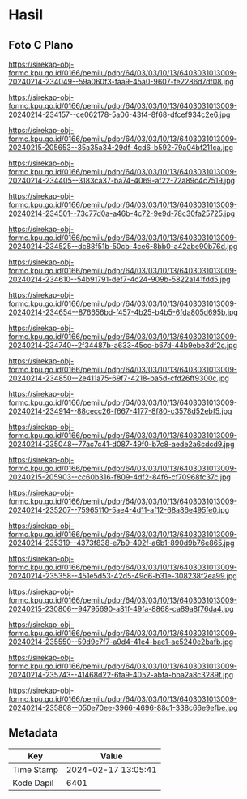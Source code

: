 # Hasil

## Foto C Plano

https://sirekap-obj-formc.kpu.go.id/0166/pemilu/pdpr/64/03/03/10/13/6403031013009-20240214-234049--59a060f3-faa9-45a0-9607-fe2286d7df08.jpg

https://sirekap-obj-formc.kpu.go.id/0166/pemilu/pdpr/64/03/03/10/13/6403031013009-20240214-234157--ce062178-5a06-43f4-8f68-dfcef934c2e6.jpg

https://sirekap-obj-formc.kpu.go.id/0166/pemilu/pdpr/64/03/03/10/13/6403031013009-20240215-205653--35a35a34-29df-4cd6-b592-79a04bf211ca.jpg

https://sirekap-obj-formc.kpu.go.id/0166/pemilu/pdpr/64/03/03/10/13/6403031013009-20240214-234405--3183ca37-ba74-4069-af22-72a89c4c7519.jpg

https://sirekap-obj-formc.kpu.go.id/0166/pemilu/pdpr/64/03/03/10/13/6403031013009-20240214-234501--73c77d0a-a46b-4c72-9e9d-78c30fa25725.jpg

https://sirekap-obj-formc.kpu.go.id/0166/pemilu/pdpr/64/03/03/10/13/6403031013009-20240214-234525--dc88f51b-50cb-4ce6-8bb0-a42abe90b76d.jpg

https://sirekap-obj-formc.kpu.go.id/0166/pemilu/pdpr/64/03/03/10/13/6403031013009-20240214-234610--54b91791-def7-4c24-909b-5822a141fdd5.jpg

https://sirekap-obj-formc.kpu.go.id/0166/pemilu/pdpr/64/03/03/10/13/6403031013009-20240214-234654--876656bd-f457-4b25-b4b5-6fda805d695b.jpg

https://sirekap-obj-formc.kpu.go.id/0166/pemilu/pdpr/64/03/03/10/13/6403031013009-20240214-234740--2f34487b-a633-45cc-b67d-44b9ebe3df2c.jpg

https://sirekap-obj-formc.kpu.go.id/0166/pemilu/pdpr/64/03/03/10/13/6403031013009-20240214-234850--2e411a75-69f7-4218-ba5d-cfd26ff9300c.jpg

https://sirekap-obj-formc.kpu.go.id/0166/pemilu/pdpr/64/03/03/10/13/6403031013009-20240214-234914--88cecc26-f667-4177-8f80-c3578d52ebf5.jpg

https://sirekap-obj-formc.kpu.go.id/0166/pemilu/pdpr/64/03/03/10/13/6403031013009-20240214-235048--77ac7c41-d087-49f0-b7c8-aede2a6cdcd9.jpg

https://sirekap-obj-formc.kpu.go.id/0166/pemilu/pdpr/64/03/03/10/13/6403031013009-20240215-205903--cc60b316-f809-4df2-84f6-cf70968fc37c.jpg

https://sirekap-obj-formc.kpu.go.id/0166/pemilu/pdpr/64/03/03/10/13/6403031013009-20240214-235207--75965110-5ae4-4d11-af12-68a86e495fe0.jpg

https://sirekap-obj-formc.kpu.go.id/0166/pemilu/pdpr/64/03/03/10/13/6403031013009-20240214-235319--4373f838-e7b9-492f-a6b1-890d9b76e865.jpg

https://sirekap-obj-formc.kpu.go.id/0166/pemilu/pdpr/64/03/03/10/13/6403031013009-20240214-235358--451e5d53-42d5-49d6-b31e-308238f2ea99.jpg

https://sirekap-obj-formc.kpu.go.id/0166/pemilu/pdpr/64/03/03/10/13/6403031013009-20240215-230806--94795690-a81f-49fa-8868-ca89a8f76da4.jpg

https://sirekap-obj-formc.kpu.go.id/0166/pemilu/pdpr/64/03/03/10/13/6403031013009-20240214-235550--59d9c7f7-a9d4-41e4-bae1-ae5240e2bafb.jpg

https://sirekap-obj-formc.kpu.go.id/0166/pemilu/pdpr/64/03/03/10/13/6403031013009-20240214-235743--41468d22-6fa9-4052-abfa-bba2a8c3289f.jpg

https://sirekap-obj-formc.kpu.go.id/0166/pemilu/pdpr/64/03/03/10/13/6403031013009-20240214-235808--050e70ee-3966-4696-88c1-338c66e9efbe.jpg


## Metadata

| Key        | Value               |
| ---------- | ------------------- |
| Time Stamp | 2024-02-17 13:05:41 |
| Kode Dapil | 6401                |



